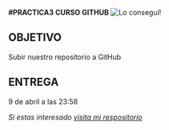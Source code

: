 **#PRACTICA3 CURSO GITHUB**
![Lo conseguí!](C:\Users\Ainhoa\Pictures\imagen_Practica3.png)
## OBJETIVO
Subir nuestro repositorio a GitHub
## ENTREGA
9 de abril a las 23:58

*Si estas interesado [visita mi respositorio](https://github.com/AinhoaCSV/Practica3)*
